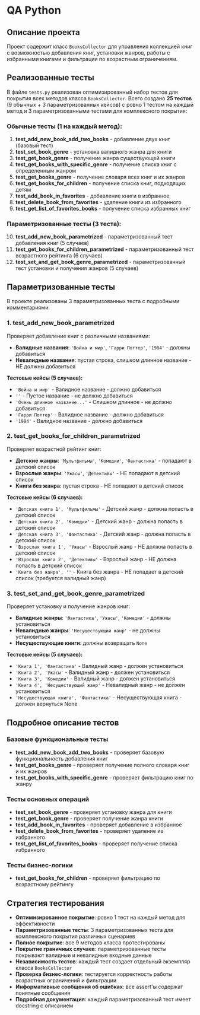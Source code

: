 # QA Python

## Описание проекта

Проект содержит класс `BooksCollector` для управления коллекцией книг с возможностью добавления книг, установки жанров, работы с избранными книгами и фильтрации по возрастным ограничениям.

## Реализованные тесты

В файле `tests.py` реализован оптимизированный набор тестов для покрытия всех методов класса `BooksCollector`. Всего создано **25 тестов** (9 обычных + 3 параметризованных кейсов) с ровно 1 тестом на каждый метод и 3 параметризованными тестами для комплексного покрытия:

### Обычные тесты (1 на каждый метод):

1. **test_add_new_book_add_two_books** - добавление двух книг (базовый тест)
2. **test_set_book_genre** - установка валидного жанра для книги
3. **test_get_book_genre** - получение жанра существующей книги
4. **test_get_books_with_specific_genre** - получение списка книг с определенным жанром
5. **test_get_books_genre** - получение словаря всех книг и их жанров
6. **test_get_books_for_children** - получение списка книг, подходящих детям
7. **test_add_book_in_favorites** - добавление книги в избранное
8. **test_delete_book_from_favorites** - удаление книги из избранного
9. **test_get_list_of_favorites_books** - получение списка избранных книг

### Параметризованные тесты (3 теста):

10. **test_add_new_book_parametrized** - параметризованный тест добавления книг (5 случаев)
11. **test_get_books_for_children_parametrized** - параметризованный тест возрастного рейтинга (6 случаев)
12. **test_set_and_get_book_genre_parametrized** - параметризованный тест установки и получения жанров (5 случаев)

## Параметризованные тесты

В проекте реализованы 3 параметризованных теста с подробными комментариями:

### 1. test_add_new_book_parametrized
Проверяет добавление книг с различными названиями:
- **Валидные названия**: `'Война и мир'`, `'Гарри Поттер'`, `'1984'` - должны добавиться
- **Невалидные названия**: пустая строка, слишком длинное название - НЕ должны добавиться

**Тестовые кейсы (5 случаев):**
- `'Война и мир'` - Валидное название - должно добавиться
- `''` - Пустое название - не должно добавиться  
- `'Очень длинное название...'` - Слишком длинное - не должно добавиться
- `'Гарри Поттер'` - Валидное название - должно добавиться
- `'1984'` - Валидное название - должно добавиться

### 2. test_get_books_for_children_parametrized
Проверяет возрастной рейтинг книг:
- **Детские жанры**: `'Мультфильмы'`, `'Комедии'`, `'Фантастика'` - попадают в детский список
- **Взрослые жанры**: `'Ужасы'`, `'Детективы'` - НЕ попадают в детский список
- **Книги без жанра**: пустая строка - НЕ попадают в детский список

**Тестовые кейсы (6 случаев):**
- `'Детская книга 1', 'Мультфильмы'` - Детский жанр - должна попасть в детский список
- `'Детская книга 2', 'Комедии'` - Детский жанр - должна попасть в детский список
- `'Детская книга 3', 'Фантастика'` - Детский жанр - должна попасть в детский список
- `'Взрослая книга 1', 'Ужасы'` - Взрослый жанр - НЕ должна попасть в детский список
- `'Взрослая книга 2', 'Детективы'` - Взрослый жанр - НЕ должна попасть в детский список
- `'Книга без жанра', ''` - Книга без жанра - НЕ попадает в детский список (требуется валидный жанр)

### 3. test_set_and_get_book_genre_parametrized
Проверяет установку и получение жанров книг:
- **Валидные жанры**: `'Фантастика'`, `'Ужасы'`, `'Комедии'` - должны установиться
- **Невалидные жанры**: `'Несуществующий жанр'` - не должны установиться
- **Несуществующие книги**: должны возвращать `None`

**Тестовые кейсы (5 случаев):**
- `'Книга 1', 'Фантастика'` - Валидный жанр - должен установиться
- `'Книга 2', 'Ужасы'` - Валидный жанр - должен установиться
- `'Книга 3', 'Комедии'` - Валидный жанр - должен установиться
- `'Книга 4', 'Несуществующий жанр'` - Невалидный жанр - не должен установиться
- `'Несуществующая книга', 'Фантастика'` - Несуществующая книга - должен вернуться None

## Подробное описание тестов

### Базовые функциональные тесты
- **test_add_new_book_add_two_books** - проверяет базовую функциональность добавления книг
- **test_get_books_genre** - проверяет получение полного словаря книг и их жанров
- **test_get_books_with_specific_genre** - проверяет фильтрацию книг по жанру

### Тесты основных операций
- **test_set_book_genre** - проверяет установку жанра для книги
- **test_get_book_genre** - проверяет получение жанра книги
- **test_add_book_in_favorites** - проверяет добавление в избранное
- **test_delete_book_from_favorites** - проверяет удаление из избранного
- **test_get_list_of_favorites_books** - проверяет получение списка избранного

### Тесты бизнес-логики
- **test_get_books_for_children** - проверяет фильтрацию по возрастному рейтингу

## Стратегия тестирования

- **Оптимизированное покрытие**: ровно 1 тест на каждый метод для эффективности
- **Параметризованные тесты**: 3 параметризованных теста для комплексного покрытия различных сценариев
- **Полное покрытие**: все 9 методов класса протестированы
- **Покрытие граничных случаев**: параметризованные тесты покрывают валидные и невалидные входные данные
- **Независимость тестов**: каждый тест создает отдельный экземпляр класса `BooksCollector`
- **Проверка бизнес-логики**: тестируется корректность работы возрастных ограничений и фильтрации
- **Информативные сообщения об ошибках**: все assert'ы содержат понятные сообщения
- **Подробная документация**: каждый параметризованный тест имеет docstring с описанием